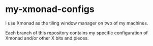 my-xmonad-configs
=================

I use Xmonad as the tiling window manager on two
of my machines.

Each branch of this repository contains my specific
configuration of Xmonad and/or other X bits and pieces.

